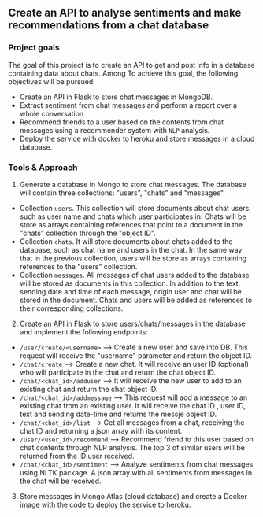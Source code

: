 ## Create an API to analyse sentiments and make recommendations from a chat database

### Project goals
The goal of this project is to create an API to get and post info in a database containing data about chats. Among 
To achieve this goal, the following objectives will be pursued:
- Create an API in Flask to store chat messages in MongoDB.
- Extract sentiment from chat messages and perform a report over a whole conversation
- Recommend friends to a user based on the contents from chat messages using a recommender system with `NLP` analysis.
- Deploy the service with docker to heroku and store messages in a cloud database. 

### Tools & Approach
1. Generate a database in Mongo to store chat messages. The database will contain three collections: "users", "chats" and "messages".
- Collection `users`. This collection will store documents about chat users, such as user name and chats which user participates in. Chats will be store as arrays containing references that point to a document in the "chats" collection through the "object ID".
- Collection `chats`. It will store documents about chats added to the database, such as chat name and users in the chat. In the same way that in the previous collection, users will be store as arrays containing references to the "users" collection.
- Collection `messages`. All messages of chat users added to the database will be stored as documents in this collection. In addition to the text, sending date and time of each message, origin user and chat will be stored in the document. Chats and users will be added as references to their corresponding collections. 

2. Create an API in Flask to store users/chats/messages in the database and implement the following endpoints:
- `/user/create/<username>` --> Create a new user and save into DB. This request will receive the "username" parameter and return the object ID.
- `/chat/create` --> Create a new chat. It will receive an user ID (optional) who will participate in the chat and return the chat object ID.
- `/chat/<chat_id>/adduser` --> It will receive the new user to add to an existing chat and return the chat object ID.
- `/chat/<chat_id>/addmessage` --> This request will add a message to an existing chat from an existing user. It will receive the chat ID , user ID, text and sending date-time and returns the messje object ID.
- `/chat/<chat_id>/list` -->  Get all messages from a chat, receiving the chat ID and returning a json array with its content.
- `/user/<user_id>/recommend` --> Recommend friend to this user based on chat contents through NLP analysis. The top 3 of similar users will be returned from the ID user received.
- `/chat/<chat_id>/sentiment` --> Analyze sentiments from chat messages using NLTK package. A json array with all sentiments from messages in the chat will be received.

3. Store messages in Mongo Atlas (cloud database) and create a Docker image with the code to deploy the service to heroku.
